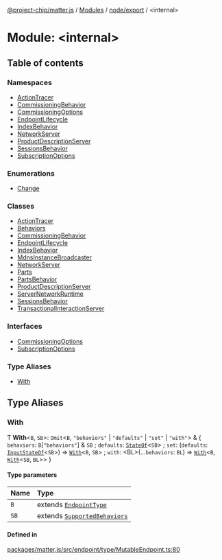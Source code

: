 [@project-chip/matter.js](../README.md) / [Modules](../modules.md) / [node/export](node_export.md) / \<internal\>

# Module: \<internal\>

## Table of contents

### Namespaces

- [ActionTracer](node_export._internal_.ActionTracer.md)
- [CommissioningBehavior](node_export._internal_.CommissioningBehavior.md)
- [CommissioningOptions](node_export._internal_.CommissioningOptions.md)
- [EndpointLifecycle](node_export._internal_.EndpointLifecycle.md)
- [IndexBehavior](node_export._internal_.IndexBehavior.md)
- [NetworkServer](node_export._internal_.NetworkServer.md)
- [ProductDescriptionServer](node_export._internal_.ProductDescriptionServer.md)
- [SessionsBehavior](node_export._internal_.SessionsBehavior.md)
- [SubscriptionOptions](node_export._internal_.SubscriptionOptions.md)

### Enumerations

- [Change](../enums/node_export._internal_.Change.md)

### Classes

- [ActionTracer](../classes/node_export._internal_.ActionTracer-1.md)
- [Behaviors](../classes/node_export._internal_.Behaviors.md)
- [CommissioningBehavior](../classes/node_export._internal_.CommissioningBehavior-1.md)
- [EndpointLifecycle](../classes/node_export._internal_.EndpointLifecycle-1.md)
- [IndexBehavior](../classes/node_export._internal_.IndexBehavior-1.md)
- [MdnsInstanceBroadcaster](../classes/node_export._internal_.MdnsInstanceBroadcaster.md)
- [NetworkServer](../classes/node_export._internal_.NetworkServer-1.md)
- [Parts](../classes/node_export._internal_.Parts.md)
- [PartsBehavior](../classes/node_export._internal_.PartsBehavior.md)
- [ProductDescriptionServer](../classes/node_export._internal_.ProductDescriptionServer-1.md)
- [ServerNetworkRuntime](../classes/node_export._internal_.ServerNetworkRuntime.md)
- [SessionsBehavior](../classes/node_export._internal_.SessionsBehavior-1.md)
- [TransactionalInteractionServer](../classes/node_export._internal_.TransactionalInteractionServer.md)

### Interfaces

- [CommissioningOptions](../interfaces/node_export._internal_.CommissioningOptions-1.md)
- [SubscriptionOptions](../interfaces/node_export._internal_.SubscriptionOptions-1.md)

### Type Aliases

- [With](node_export._internal_.md#with)

## Type Aliases

### With

Ƭ **With**\<`B`, `SB`\>: `Omit`\<`B`, ``"behaviors"`` \| ``"defaults"`` \| ``"set"`` \| ``"with"``\> & \{ `behaviors`: `B`[``"behaviors"``] & `SB` ; `defaults`: [`StateOf`](behavior_cluster_export._internal_.SupportedBehaviors.md#stateof)\<`SB`\> ; `set`: (`defaults`: [`InputStateOf`](behavior_cluster_export._internal_.SupportedBehaviors.md#inputstateof)\<`SB`\>) => [`With`](node_export._internal_.md#with)\<`B`, `SB`\> ; `with`: \<BL\>(...`behaviors`: `BL`) => [`With`](node_export._internal_.md#with)\<`B`, [`With`](behavior_cluster_export._internal_.SupportedBehaviors.md#with)\<`SB`, `BL`\>\>  }

#### Type parameters

| Name | Type |
| :------ | :------ |
| `B` | extends [`EndpointType`](../interfaces/behavior_cluster_export._internal_.EndpointType-1.md) |
| `SB` | extends [`SupportedBehaviors`](behavior_cluster_export._internal_.md#supportedbehaviors) |

#### Defined in

[packages/matter.js/src/endpoint/type/MutableEndpoint.ts:80](https://github.com/project-chip/matter.js/blob/904d0c9b952b91f28a21803759c5e5c66ee4d272/packages/matter.js/src/endpoint/type/MutableEndpoint.ts#L80)

